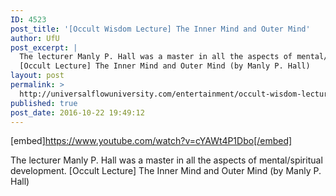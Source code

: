 ```yaml
---
ID: 4523
post_title: '[Occult Wisdom Lecture] The Inner Mind and Outer Mind'
author: UfU
post_excerpt: |
  The lecturer Manly P. Hall was a master in all the aspects of mental/spiritual development.
  [Occult Lecture] The Inner Mind and Outer Mind (by Manly P. Hall)
layout: post
permalink: >
  http://universalflowuniversity.com/entertainment/occult-wisdom-lecture-the-inner-mind-and-outer-mind/
published: true
post_date: 2016-10-22 19:49:12
---
```

[embed]https://www.youtube.com/watch?v=cYAWt4P1Dbo[/embed]<br>
<p>The lecturer Manly P. Hall was a master in all the aspects of mental/spiritual development.
[Occult Lecture] The Inner Mind and Outer Mind (by Manly P. Hall)</p>